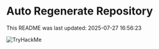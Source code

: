 # Auto Regenerate Repository

This README was last updated: 2025-07-27 16:56:23

 ![TryHackMe](https://tryhackme.com/badge/533634)